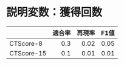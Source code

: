 # 説明変数：獲得回数
| | 適合率 | 再現率 | F1値 |
| :-- | --: | --: | --: |
| CTScore-8 | 0.3 | 0.02 | 0.05 |
| CTScore-15 | 0.1 | 0.01 | 0.01 |

